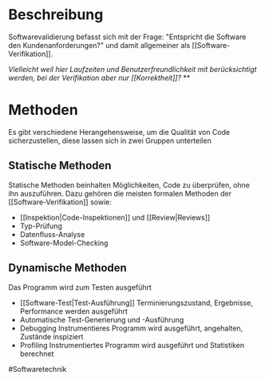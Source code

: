 # Beschreibung
Softwarevalidierung befasst sich mit der Frage: "Entspricht die Software den Kundenanforderungen?" und damit allgemeiner als [[Software-Verifikation]].

*Vielleicht weil hier Laufzeiten und Benutzerfreundlichkeit mit berücksichtigt werden, bei der Verifikation aber nur [[Korrektheit]]?*
**


# Methoden
Es gibt verschiedene Herangehensweise, um die Qualität von Code sicherzustellen, diese lassen sich in zwei Gruppen unterteilen

## Statische Methoden
Statische Methoden beinhalten Möglichkeiten, Code zu überprüfen, ohne ihn auszuführen.
Dazu gehören die meisten formalen Methoden der [[Software-Verifikation]]
 sowie:
 - [[Inspektion|Code-Inspektionen]] und [[Review|Reviews]]
 - Typ-Prüfung
 - Datenfluss-Analyse
 - Software-Model-Checking

## Dynamische Methoden
Das Programm wird zum Testen ausgeführt
- [[Software-Test|Test-Ausführung]]
Terminierungszustand, Ergebnisse, Performance werden ausgeführt
- Automatische Test-Generierung und -Ausführung
- Debugging
Instrumentieres Programm wird ausgeführt, angehalten, Zustände inspiziert
- Profiling
Instrumentiertes Programm wird ausgeführt und Statistiken berechnet


#Softwaretechnik 